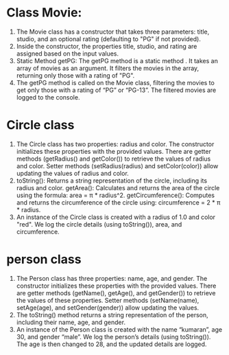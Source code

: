 # Class Movie:

1. The Movie class has a constructor that takes three parameters: title, studio, and an optional rating (defaulting to "PG" if not provided).
2. Inside the constructor, the properties title, studio, and rating are assigned based on the input values.
3. Static Method getPG:
The getPG method is a static method .
It takes an array of movies as an argument.
It filters the movies in the array, returning only those with a rating of "PG".
4. The getPG method is called on the Movie class, filtering the movies to get only those with a rating of “PG” or “PG-13”.
The filtered movies are logged to the console.


# Circle class

1. The Circle class has two properties: radius and color.
The constructor initializes these properties with the provided values.
There are getter methods (getRadius() and getColor()) to retrieve the values of radius and color.
Setter methods (setRadius(radius) and setColor(color)) allow updating the values of radius and color.
2. toString(): Returns a string representation of the circle, including its radius and color.
getArea(): Calculates and returns the area of the circle using the formula: area = π * radius^2.
getCircumference(): Computes and returns the circumference of the circle using: circumference = 2 * π * radius.
3. An instance of the Circle class is created with a radius of 1.0 and color "red".
We log the circle details (using toString()), area, and circumference.


# person class

1. The Person class has three properties: name, age, and gender.
The constructor initializes these properties with the provided values.
There are getter methods (getName(), getAge(), and getGender()) to retrieve the values of these properties.
Setter methods (setName(name), setAge(age), and setGender(gender)) allow updating the values.
2. The toString() method returns a string representation of the person, including their name, age, and gender.
3. An instance of the Person class is created with the name “kumaran”, age 30, and gender “male”.
We log the person’s details (using toString()).
The age is then changed to 28, and the updated details are logged.
